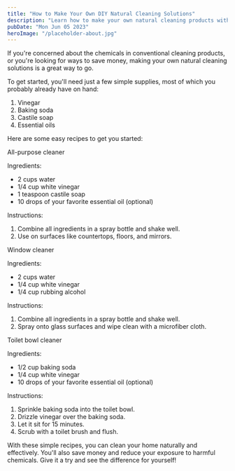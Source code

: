```yaml
---
title: "How to Make Your Own DIY Natural Cleaning Solutions"
description: "Learn how to make your own natural cleaning products with this DIY guide. Save money and reduce chemical exposure!"
pubDate: "Mon Jun 05 2023"
heroImage: "/placeholder-about.jpg"
---
```


If you&#39;re concerned about the chemicals in conventional cleaning products, or you&#39;re looking for ways to save money, making your own natural cleaning solutions is a great way to go.

To get started, you&#39;ll need just a few simple supplies, most of which you probably already have on hand:

1. Vinegar
2. Baking soda
3. Castile soap
4. Essential oils

Here are some easy recipes to get you started:

All-purpose cleaner

Ingredients:

- 2 cups water
- 1/4 cup white vinegar
- 1 teaspoon castile soap
- 10 drops of your favorite essential oil (optional)

Instructions:

1. Combine all ingredients in a spray bottle and shake well.
2. Use on surfaces like countertops, floors, and mirrors.

Window cleaner

Ingredients:

- 2 cups water
- 1/4 cup white vinegar
- 1/4 cup rubbing alcohol

Instructions:

1. Combine all ingredients in a spray bottle and shake well.
2. Spray onto glass surfaces and wipe clean with a microfiber cloth.

Toilet bowl cleaner

Ingredients:

- 1/2 cup baking soda
- 1/4 cup white vinegar
- 10 drops of your favorite essential oil (optional)

Instructions:

1. Sprinkle baking soda into the toilet bowl.
2. Drizzle vinegar over the baking soda.
3. Let it sit for 15 minutes.
4. Scrub with a toilet brush and flush.

With these simple recipes, you can clean your home naturally and effectively. You&#39;ll also save money and reduce your exposure to harmful chemicals. Give it a try and see the difference for yourself!